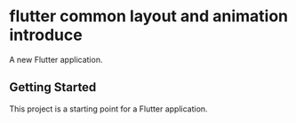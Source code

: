 # flutter common layout and animation introduce

A new Flutter application.

## Getting Started

This project is a starting point for a Flutter application.

